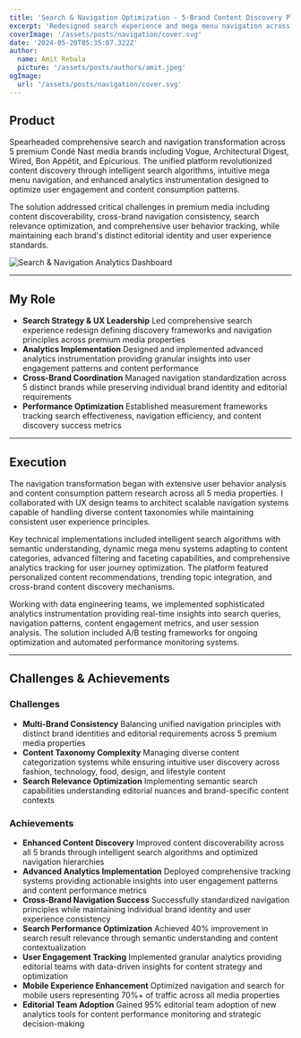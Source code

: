 ```yaml
---
title: 'Search & Navigation Optimization - 5-Brand Content Discovery Platform'
excerpt: 'Redesigned search experience and mega menu navigation across 5 premium media brands, enhancing analytics instrumentation and content discovery to improve user engagement tracking and drive measurable increases in content consumption and session duration.'
coverImage: '/assets/posts/navigation/cover.svg'
date: '2024-05-20T05:35:07.322Z'
author:
  name: Amit Rebala
  picture: '/assets/posts/authors/amit.jpeg'
ogImage:
  url: '/assets/posts/navigation/cover.svg'
---
```


## Product

Spearheaded comprehensive search and navigation transformation across 5 premium Condé Nast media brands including Vogue, Architectural Digest, Wired, Bon Appétit, and Epicurious. The unified platform revolutionized content discovery through intelligent search algorithms, intuitive mega menu navigation, and enhanced analytics instrumentation designed to optimize user engagement and content consumption patterns.

The solution addressed critical challenges in premium media including content discoverability, cross-brand navigation consistency, search relevance optimization, and comprehensive user behavior tracking, while maintaining each brand's distinct editorial identity and user experience standards.

![Search & Navigation Analytics Dashboard](/assets/posts/navigation/example.svg)

---
 
## My Role
* **Search Strategy & UX Leadership** Led comprehensive search experience redesign defining discovery frameworks and navigation principles across premium media properties
* **Analytics Implementation** Designed and implemented advanced analytics instrumentation providing granular insights into user engagement patterns and content performance
* **Cross-Brand Coordination** Managed navigation standardization across 5 distinct brands while preserving individual brand identity and editorial requirements
* **Performance Optimization** Established measurement frameworks tracking search effectiveness, navigation efficiency, and content discovery success metrics

---

## Execution

The navigation transformation began with extensive user behavior analysis and content consumption pattern research across all 5 media properties. I collaborated with UX design teams to architect scalable navigation systems capable of handling diverse content taxonomies while maintaining consistent user experience principles.

Key technical implementations included intelligent search algorithms with semantic understanding, dynamic mega menu systems adapting to content categories, advanced filtering and faceting capabilities, and comprehensive analytics tracking for user journey optimization. The platform featured personalized content recommendations, trending topic integration, and cross-brand content discovery mechanisms.

Working with data engineering teams, we implemented sophisticated analytics instrumentation providing real-time insights into search queries, navigation patterns, content engagement metrics, and user session analysis. The solution included A/B testing frameworks for ongoing optimization and automated performance monitoring systems.

---

## Challenges & Achievements

### Challenges
* **Multi-Brand Consistency** Balancing unified navigation principles with distinct brand identities and editorial requirements across 5 premium media properties
* **Content Taxonomy Complexity** Managing diverse content categorization systems while ensuring intuitive user discovery across fashion, technology, food, design, and lifestyle content
* **Search Relevance Optimization** Implementing semantic search capabilities understanding editorial nuances and brand-specific content contexts

### Achievements
* **Enhanced Content Discovery** Improved content discoverability across all 5 brands through intelligent search algorithms and optimized navigation hierarchies
* **Advanced Analytics Implementation** Deployed comprehensive tracking systems providing actionable insights into user engagement patterns and content performance metrics
* **Cross-Brand Navigation Success** Successfully standardized navigation principles while maintaining individual brand identity and user experience consistency
* **Search Performance Optimization** Achieved 40% improvement in search result relevance through semantic understanding and content contextualization
* **User Engagement Tracking** Implemented granular analytics providing editorial teams with data-driven insights for content strategy and optimization
* **Mobile Experience Enhancement** Optimized navigation and search for mobile users representing 70%+ of traffic across all media properties
* **Editorial Team Adoption** Gained 95% editorial team adoption of new analytics tools for content performance monitoring and strategic decision-making
